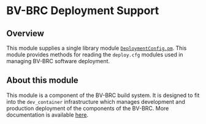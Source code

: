 # BV-BRC Deployment Support

## Overview

This module supplies a single library module [`DeploymentConfig.pm`](lib/Bio/p3/DeploymentConfig.pm). This module provides methods for reading the `deploy.cfg` modules used in managing BV-BRC software deployment.

## About this module

This module is a component of the BV-BRC build system. It is designed to fit into the
`dev_container` infrastructure which manages development and production deployment of
the components of the BV-BRC. More documentation is available [here](https://github.com/BV-BRC/dev_container/tree/master/README.md).
